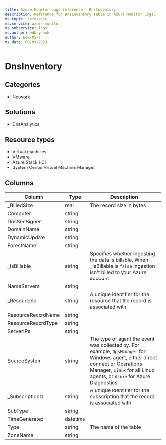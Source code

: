 ```yaml
---
title: Azure Monitor Logs reference - DnsInventory
description: Reference for DnsInventory table in Azure Monitor Logs.
ms.topic: reference
ms.service: azure-monitor
ms.subservice: logs
ms.author: edbaynash
author: EdB-MSFT
ms.date: 08/09/2023
---
```


# DnsInventory



## Categories

- Network
## Solutions

- DnsAnalytics
## Resource types

- Virtual machines
- VMware
- Azure Stack HCI
- System Center Virtual Machine Manager




## Columns

| Column | Type | Description |
|---|---|---|
| _BilledSize | real | The record size in bytes |
| Computer | string |   |
| DnsSecSigned | string |   |
| DomainName | string |   |
| DynamicUpdate | string |   |
| ForestName | string |   |
| _IsBillable | string | Specifies whether ingesting the data is billable. When _IsBillable is `false` ingestion isn't billed to your Azure account |
| NameServers | string |   |
| _ResourceId | string | A unique identifier for the resource that the record is associated with |
| ResourceRecordName | string |   |
| ResourceRecordType | string |   |
| ServerIPs | string |   |
| SourceSystem | string | The type of agent the event was collected by. For example, `OpsManager` for Windows agent, either direct connect or Operations Manager, `Linux` for all Linux agents, or `Azure` for Azure Diagnostics |
| _SubscriptionId | string | A unique identifier for the subscription that the record is associated with |
| SubType | string |   |
| TimeGenerated | datetime |   |
| Type | string | The name of the table |
| ZoneName | string |   |
